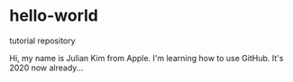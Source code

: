 # hello-world
tutorial repository

Hi, my name is Julian Kim from Apple.
I'm learning how to use GitHub.
It's 2020 now already...

